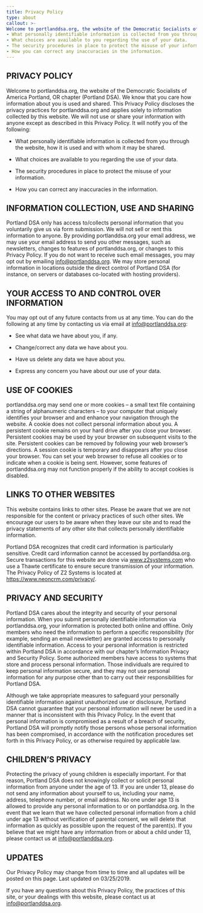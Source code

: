 ```yaml
---
title: Privacy Policy
type: about
callout: >-
Welcome to portlanddsa.org, the website of the Democratic Socialists of America, Portland, OR chapter (Portland DSA). We know that you care how information about you is used and shared. This Privacy Policy discloses the privacy practices for portlanddsa.org and applies solely to information collected by this website. We will not use or share your information with anyone except as described in this Privacy Policy. It will notify you of the following:
- What personally identifiable information is collected from you through the website, how it is used and with whom it may be shared.
- What choices are available to you regarding the use of your data.
- The security procedures in place to protect the misuse of your information.
- How you can correct any inaccuracies in the information.
---
```


## PRIVACY POLICY
Welcome to portlanddsa.org, the website of the Democratic Socialists of America Portland, OR chapter (Portland DSA). We know that you care how information about you is used and shared. This Privacy Policy discloses the privacy practices for portlanddsa.org and applies solely to information collected by this website. We will not use or share your information with anyone except as described in this Privacy Policy. It will notify you of the following:

- What personally identifiable information is collected from you through the website, how it is used and with whom it may be shared.

- What choices are available to you regarding the use of your data.

- The security procedures in place to protect the misuse of your information.

- How you can correct any inaccuracies in the information.


## INFORMATION COLLECTION, USE AND SHARING
Portland DSA only has access to/collects personal information that you voluntarily give us via form submission. We will not sell or rent this information to anyone. By providing portlanddsa.org your email address, we may use your email address to send you other messages, such as newsletters, changes to features of portlanddsa.org, or changes to this Privacy Policy. If you do not want to receive such email messages, you may opt out by emailing [info@portlanddsa.org](mailto:info@portlanddsa.org). We may store personal information in locations outside the direct control of Portland DSA (for instance, on servers or databases co-located with hosting providers).

 
## YOUR ACCESS TO AND CONTROL OVER INFORMATION
You may opt out of any future contacts from us at any time. You can do the following at any time by contacting us via email at [info@portlanddsa.org](mailto:info@portlanddsa.org):

- See what data we have about you, if any.

- Change/correct any data we have about you.

- Have us delete any data we have about you.

- Express any concern you have about our use of your data.

 

## USE OF COOKIES
portlanddsa.org may send one or more cookies – a small text file containing a string of alphanumeric characters – to your computer that uniquely identifies your browser and and enhance your navigation through the website. A cookie does not collect personal information about you. A persistent cookie remains on your hard drive after you close your browser. Persistent cookies may be used by your browser on subsequent visits to the site. Persistent cookies can be removed by following your web browser’s directions. A session cookie is temporary and disappears after you close your browser. You can set your web browser to refuse all cookies or to indicate when a cookie is being sent. However, some features of portlanddsa.org may not function properly if the ability to accept cookies is disabled.
 

## LINKS TO OTHER WEBSITES
This website contains links to other sites. Please be aware that we are not responsible for the content or privacy practices of such other sites. We encourage our users to be aware when they leave our site and to read the privacy statements of any other site that collects personally identifiable information.

 
Portland DSA recognizes that credit card information is particularly sensitive. Credit card information cannot be accessed by portlanddsa.org. Secure transactions for this website are done via www.z2systems.com who use a Thawte certificate to ensure secure transmission of your information. The Privacy Policy of Z2 Systems is located at https://www.neoncrm.com/privacy/.
 

## PRIVACY AND SECURITY
Portland DSA cares about the integrity and security of your personal information. When you submit personally identifiable information via portlanddsa.org, your information is protected both online and offline. Only members who need the information to perform a specific responsibility (for example, sending an email newsletter) are granted access to personally identifiable information. Access to your personal information is restricted within Portland DSA in accordance with our chapter’s Information Privacy and Security Policy. Some authorized members have access to systems that store and process personal information. Those individuals are required to keep personal information secure, and they may not use personal information for any purpose other than to carry out their responsibilities for Portland DSA.

Although we take appropriate measures to safeguard your personally identifiable information against unauthorized use or disclosure, Portland DSA cannot guarantee that your personal information will never be used in a manner that is inconsistent with this Privacy Policy. In the event that personal information is compromised as a result of a breach of security, Portland DSA will promptly notify those persons whose personal information has been compromised, in accordance with the notification procedures set forth in this Privacy Policy, or as otherwise required by applicable law.

 
## CHILDREN’S PRIVACY
Protecting the privacy of young children is especially important. For that reason, Portland DSA does not knowingly collect or solicit personal information from anyone under the age of 13. If you are under 13, please do not send any information about yourself to us, including your name, address, telephone number, or email address. No one under age 13 is allowed to provide any personal information to or on portlanddsa.org. In the event that we learn that we have collected personal information from a child under age 13 without verification of parental consent, we will delete that information as quickly as possible upon the request of the parent(s). If you believe that we might have any information from or about a child under 13, please contact us at info@portlanddsa.org.

 

## UPDATES
Our Privacy Policy may change from time to time and all updates will be posted on this page. Last updated on 03/25/2019.

 
If you have any questions about this Privacy Policy, the practices of this site, or your dealings with this website, please contact us at info@portlanddsa.org.

 
